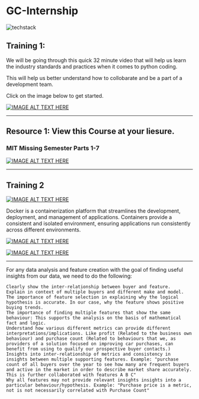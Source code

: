 # GC-Internship
![techstack](https://github.com/autonerdqc/Internship/assets/153427232/5c903f9c-f6dc-4625-bee7-4f59b37bed44)

## Training 1: 

We will be going through this quick 32 minute video that will help us learn the industry standards and practices when it comes to python coding.

This will help us better understand how to collobarate and be a part of a development team.

Click on the image below to get started.

[![IMAGE ALT TEXT HERE](https://img.youtube.com/vi/25P5apB4XWM/0.jpg)](https://www.youtube.com/watch?v=25P5apB4XWM)

----------------------------------------------------------------------------------------------------------------------------------------------------



## Resource 1: View this Course at your liesure. 

### MIT Missing Semester Parts 1-7

[![IMAGE ALT TEXT HERE](https://img.youtube.com/vi/2sjqTHE0zok/0.jpg)](https://www.youtube.com/watch?v=2sjqTHE0zok)

----------------------------------------------------------------------------------------------------------------------------------------------------
## Training 2

[![IMAGE ALT TEXT HERE](https://img.youtube.com/vi/jAWLQFi4USk/0.jpg)](https://www.youtube.com/watch?app=desktop&v=jAWLQFi4USk)

Docker is a containerization platform that streamlines the development,
deployment, and management of applications. Containers provide a consistent
and isolated environment, ensuring applications run consistently across
different environments.


[![IMAGE ALT TEXT HERE](https://img.youtube.com/vi/tRKeLrwfUgU/0.jpg)](https://www.youtube.com/watch?app=desktop&v=tRKeLrwfUgU)

[![IMAGE ALT TEXT HERE](https://img.youtube.com/vi/cCsnmxXxWaM/0.jpg)](https://www.youtube.com/watch?app=desktop&v=cCsnmxXxWaM)

----------------------------------------------------------------------------------------------------------------------------------------------------
For any data analysis and feature creation with the goal of finding useful insights from our data, we need to do the following:

    Clearly show the inter-relationship between buyer and feature.
    Explain in context of multiple buyers and different make and model.
    The importance of feature selection in explaining why the logical hypothesis is accurate. In our case, why the feature shows positive buying trends.
    The importance of finding multiple features that show the same behaviour: This supports the analysis on the basis of mathematical fact and logic.
    Understand how various different metrics can provide different interpretations/implications. Like profit (Related to the business own behaviour) and purchase count (Related to behaviours that we, as providers of a solution focused on improving car purchases, can benefit from using to qualify our prospective buyer contacts.)
    Insights into inter-relationship of metrics and consistency in insights between multiple supporting features. Example: "purchase count of all buyers over the year to see how many are frequent buyers and active in the market in order to describe market share accurately. This is further collaborated with features A B C"
    Why all features may not provide relevant insights insights into a particular behaviour/hypothesis. Example: "Purchase price is a metric, not is not necessarily correlated with Purchase Count"
